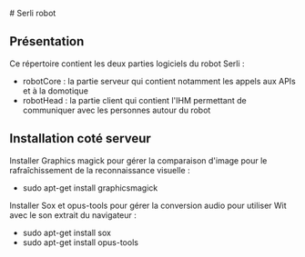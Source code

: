 # Serli robot

## Présentation

Ce répertoire contient les deux parties logiciels du robot Serli :
- robotCore : la partie serveur qui contient notamment les appels aux APIs et à
la domotique
- robotHead : la partie client qui contient l'IHM permettant de communiquer avec
les personnes autour du robot

## Installation coté serveur

Installer Graphics magick pour gérer la comparaison d'image pour le
rafraîchissement de la reconnaissance visuelle :
- sudo apt-get install graphicsmagick

Installer Sox et opus-tools pour gérer la conversion audio pour utiliser Wit
avec le son extrait du navigateur :
- sudo apt-get install sox
- sudo apt-get install opus-tools
